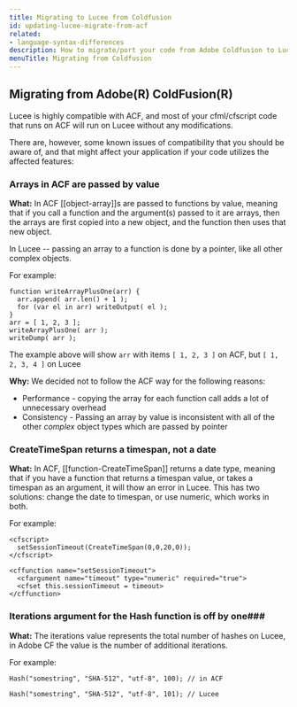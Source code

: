 ```yaml
---
title: Migrating to Lucee from Coldfusion
id: updating-lucee-migrate-from-acf
related:
- language-syntax-differences
description: How to migrate/port your code from Adobe Coldfusion to Lucee
menuTitle: Migrating from Coldfusion
---
```


## Migrating from Adobe(R) ColdFusion(R) ##

Lucee is highly compatible with ACF, and most of your cfml/cfscript code that runs on ACF will run on Lucee without any modifications.

There are, however, some known issues of compatibility that you should be aware of, and that might affect your application if your code utilizes the affected features:

### Arrays in ACF are passed by value ###
**What:**
In ACF [[object-array]]s are passed to functions by value, meaning that if you call a function and the argument(s) passed to it are arrays, then the arrays are first copied into a new object, and the function then uses that new object.  

In Lucee -- passing an array to a function is done by a pointer, like all other complex objects.

For example:

```luceescript
function writeArrayPlusOne(arr) {
  arr.append( arr.len() + 1 );
  for (var el in arr) writeOutput( el );
}
arr = [ 1, 2, 3 ];
writeArrayPlusOne( arr );
writeDump( arr );
```
The example above will show `arr` with items `[ 1, 2, 3 ]` on ACF, but `[ 1, 2, 3, 4 ]` on Lucee

**Why:**
We decided not to follow the ACF way for the following reasons:

* Performance - copying the array for each function call adds a lot of unnecessary overhead
* Consistency - Passing an array by value is inconsistent with all of the other _complex_ object types which are passed by pointer

### CreateTimeSpan returns a timespan, not a date ###
**What:**
In ACF, [[function-CreateTimeSpan]] returns a date type, meaning that if you have a function that returns a timespan value, or takes a timespan as an argument, it will thow an error in Lucee.  This has two solutions: change the date to timespan, or use numeric, which works in both.

For example:
```luceescript
<cfscript>
  setSessionTimeout(CreateTimeSpan(0,0,20,0));
</cfscript>
```
```lucee
<cffunction name="setSessionTimeout">
  <cfargument name="timeout" type="numeric" required="true">
  <cfset this.sessionTimeout = timeout>
</cffunction>

```
### Iterations argument for the Hash function is off by one###
**What:**
The iterations value represents the total number of hashes on Lucee, in Adobe CF the value is the number of additional iterations.

For example:
```luceescript
Hash("somestring", "SHA-512", "utf-8", 100); // in ACF

Hash("somestring", "SHA-512", "utf-8", 101); // Lucee

```
